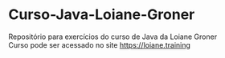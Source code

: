 # Curso-Java-Loiane-Groner

Repositório para exercícios do curso de Java da Loiane Groner<br>
Curso pode ser acessado no site https://loiane.training<br>